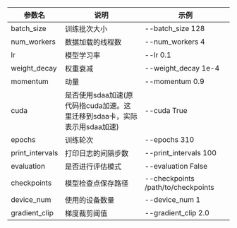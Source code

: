 参数名 | 说明 | 示例
-----------------|-----------------|-----------------
batch_size | 训练批次大小 | --batch_size 128
num_workers | 数据加载的线程数 | --num_workers 4
lr | 模型学习率 | --lr 0.1
weight_decay | 权重衰减 | --weight_decay 1e-4
momentum|动量 | --momentum 0.9
cuda | 是否使用sdaa加速(原代码指cuda加速。这里迁移到sdaa卡，实际表示用sdaa加速) | --cuda True
epochs | 训练轮次 | --epochs 310
print_intervals | 打印日志的间隔步数 | --print_intervals 100
evaluation | 是否进行评估模式 | --evaluation False
checkpoints | 模型检查点保存路径 | --checkpoints /path/to/checkpoints
device_num | 使用的设备数量 | --device_num 1
gradient_clip | 梯度裁剪阈值 | --gradient_clip 2.0